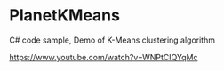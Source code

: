 PlanetKMeans
============

C# code sample, Demo of K-Means clustering algorithm


https://www.youtube.com/watch?v=WNPtCIQYqMc
